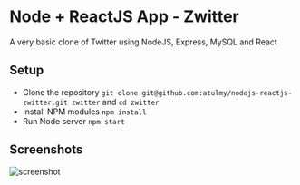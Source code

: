 # Node + ReactJS App - Zwitter
A very basic clone of Twitter using NodeJS, Express, MySQL and React

## Setup
- Clone the repository `git clone git@github.com:atulmy/nodejs-reactjs-zwitter.git zwitter` and `cd zwitter`
- Install NPM modules `npm install`
- Run Node server `npm start`

## Screenshots
![screenshot](https://lh6.googleusercontent.com/UN56Pc6Vlp9Xkh8XVD2GmSpQD3_icSYz1Vg2VvuA9RY7OUQHxS2-K2utw4ww6e66cfAs_xTgtsPPKg=w2560-h1352-rw)
